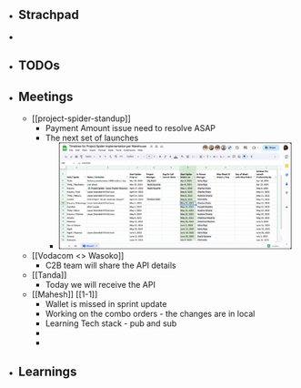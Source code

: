 - ## Strachpad
-
- ## TODOs
- ## Meetings
	- [[project-spider-standup]]
		- Payment Amount issue need to resolve ASAP
		- The next set of launches
			- ![image.png](../assets/image_1681803429933_0.png)
	- [[Vodacom <> Wasoko]]
		- C2B team will share the API details
	- [[Tanda]]
		- Today we will receive the API
	- [[Mahesh]] [[1-1]]
		- Wallet is missed in sprint update
		- Working on the combo orders - the changes are in local
		- Learning Tech stack - pub and sub
		-
		-
- ## Learnings